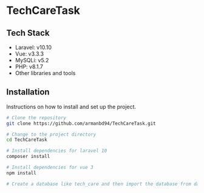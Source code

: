 # TechCareTask

## Tech Stack
- Laravel: v10.10
- Vue: v3.3.3
- MySQLi: v5.2
- PHP: v8.1.7
- Other libraries and tools
  
## Installation
Instructions on how to install and set up the project.

```bash
# Clone the repository
git clone https://github.com/armanbd94/TechCareTask.git

# Change to the project directory
cd TechCareTask

# Install dependencies for laravel 10
composer install

# Install dependencies for vue 3
npm install

# Create a database like tech_care and then import the database from database folder

